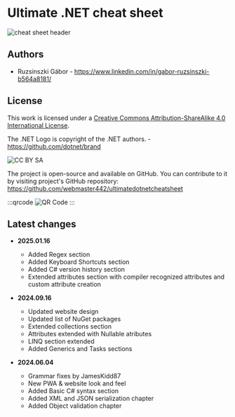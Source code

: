 # Ultimate .NET cheat sheet

![cheat sheet header](img/header.svg)

## Authors

* Ruzsinszki Gábor - https://www.linkedin.com/in/gabor-ruzsinszki-b564a8181/

## License

This work is licensed under a [Creative Commons Attribution-ShareAlike 4.0 International License](https://creativecommons.org/licenses/by-sa/4.0/).

The .NET Logo is copyright of the .NET authors. - https://github.com/dotnet/brand

![CC BY SA](img/by-sa.svg) 


The project is open-source and available on GitHub. You can contribute to it by visiting project's GitHub repository: https://github.com/webmaster442/ultimatedotnetcheatsheet

:::qrcode
![QR Code](img/qrcode.svg)
:::

## Latest changes

* **2025.01.16**

  * Added Regex section
  * Added Keyboard Shortcuts section
  * Added C# version history section
  * Extended attributes section with compiler recognized attributes and custom attribute creation

* **2024.09.16**

  * Updated website design
  * Updated list of NuGet packages
  * Extended collections section
  * Attributes extended with Nullable atributes
  * LINQ section extended
  * Added Generics and Tasks sections

* **2024.06.04**
  
  * Grammar fixes by JamesKidd87
  * New PWA & website look and feel
  * Added Basic C# syntax section
  * Added XML and JSON serialization chapter
  * Added Object validation chapter
